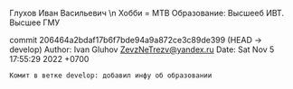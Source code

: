 Глухов Иван Васильевич \n  Хобби = MTB
Образование: Высшееб ИВТ. Высшее ГМУ

commit 206464a2bdaf17b6f7bde94a9a872ce3c89de399 (HEAD -> develop)
Author: Ivan Gluhov <ZevzNeTrezv@yandex.ru>
Date:   Sat Nov 5 17:55:29 2022 +0700

    Комит в ветке develop: добавил инфу об образовании
